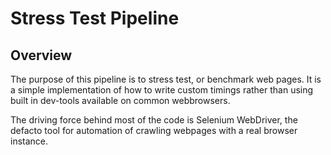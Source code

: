 # Stress Test Pipeline

## Overview

The purpose of this pipeline is to stress test, or benchmark web pages. It is a simple implementation of how to write custom timings rather than using built in dev-tools available on common webbrowsers.

The driving force behind most of the code is Selenium WebDriver, the defacto tool for automation of crawling webpages with a real browser instance.
